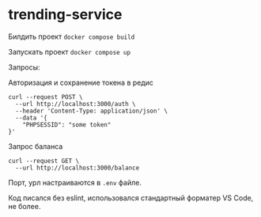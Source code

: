 # trending-service

Билдить проект
`docker compose build`

Запускать проект
`docker compose up`

Запросы:

Авторизация и сохранение токена в редис
```
curl --request POST \
  --url http://localhost:3000/auth \
  --header 'Content-Type: application/json' \
  --data '{
	"PHPSESSID": "some token"
}'

```

Запрос баланса

```
curl --request GET \
  --url http://localhost:3000/balance
```

Порт, урл настраиваются в `.env` файле.

Код писался без eslint, использовался стандартный форматер VS Code, не более. 